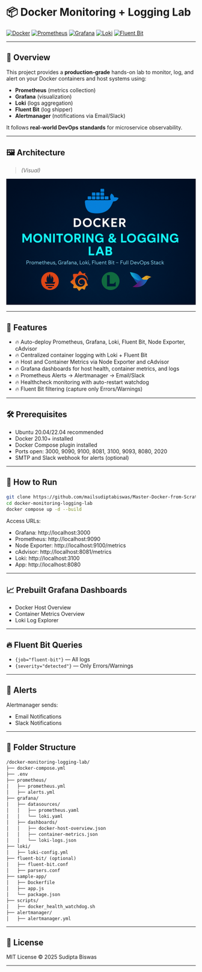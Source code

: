 # 📦 Docker Monitoring + Logging Lab

[![Docker](https://img.shields.io/badge/Docker-Engine-blue?logo=docker)](https://www.docker.com/)
[![Prometheus](https://img.shields.io/badge/Prometheus-Monitoring-orange?logo=prometheus)](https://prometheus.io/)
[![Grafana](https://img.shields.io/badge/Grafana-Dashboards-yellow?logo=grafana)](https://grafana.com/)
[![Loki](https://img.shields.io/badge/Loki-Logs-blueviolet?logo=grafana)](https://grafana.com/oss/loki/)
[![Fluent Bit](https://img.shields.io/badge/Fluent--Bit-Log%20Collector-green?logo=fluentbit)](https://fluentbit.io/)

---

## 📖 Overview

This project provides a **production-grade** hands-on lab to monitor, log, and alert on your Docker containers and host systems using:
- **Prometheus** (metrics collection)
- **Grafana** (visualization)
- **Loki** (logs aggregation)
- **Fluent Bit** (log shipper)
- **Alertmanager** (notifications via Email/Slack)

It follows **real-world DevOps standards** for microservice observability.

---

## 🖼️ Architecture

> *(Visual)*

![Architecture Diagram](A_digital_graphic_design_showcases_promotional_con.png)

---

## 🎯 Features

- 🔥 Auto-deploy Prometheus, Grafana, Loki, Fluent Bit, Node Exporter, cAdvisor
- 🔥 Centralized container logging with Loki + Fluent Bit
- 🔥 Host and Container Metrics via Node Exporter and cAdvisor
- 🔥 Grafana dashboards for host health, container metrics, and logs
- 🔥 Prometheus Alerts → Alertmanager → Email/Slack
- 🔥 Healthcheck monitoring with auto-restart watchdog
- 🔥 Fluent Bit filtering (capture only Errors/Warnings)

---

## 🛠️ Prerequisites

- Ubuntu 20.04/22.04 recommended
- Docker 20.10+ installed
- Docker Compose plugin installed
- Ports open: 3000, 9090, 9100, 8081, 3100, 9093, 8080, 2020
- SMTP and Slack webhook for alerts (optional)

---

## 🚀 How to Run

```bash
git clone https://github.com/mailsudiptabiswas/Master-Docker-from-Scratch-to-Scale.git
cd docker-monitoring-logging-lab
docker compose up -d --build
```

Access URLs:
- Grafana: http://localhost:3000
- Prometheus: http://localhost:9090
- Node Exporter: http://localhost:9100/metrics
- cAdvisor: http://localhost:8081/metrics
- Loki: http://localhost:3100
- App: http://localhost:8080

---

## 📈 Prebuilt Grafana Dashboards

- Docker Host Overview
- Container Metrics Overview
- Loki Log Explorer

---

## 🔥 Fluent Bit Queries

- `{job="fluent-bit"}` — All logs
- `{severity="detected"}` — Only Errors/Warnings

---

## 📩 Alerts

Alertmanager sends:
- Email Notifications
- Slack Notifications

---

## 📂 Folder Structure

```
/docker-monitoring-logging-lab/
├── docker-compose.yml
├── .env
├── prometheus/
│   ├── prometheus.yml
│   ├── alerts.yml
├── grafana/
│   ├── datasources/
│   │   ├── prometheus.yaml
│   │   └── loki.yaml
│   ├── dashboards/
│   │   ├── docker-host-overview.json
│   │   ├── container-metrics.json
│   │   └── loki-logs.json
├── loki/
│   ├── loki-config.yml
├── fluent-bit/ (optional)
│   ├── fluent-bit.conf
│   ├── parsers.conf
├── sample-app/
│   ├── Dockerfile
│   ├── app.js
│   └── package.json
├── scripts/
│   ├── docker_health_watchdog.sh
├── alertmanager/
│   ├── alertmanager.yml

```

---

## 📝 License

MIT License © 2025 Sudipta Biswas

---

